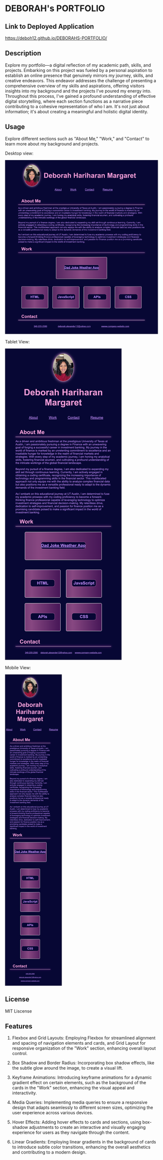 # DEBORAH's PORTFOLIO

## Link to Deployed Application

https://deboh12.github.io/DEBORAHS-PORTFOLIO/

## Description

Explore my portfolio—a digital reflection of my academic path, skills, and projects. Embarking on this project was fueled by a personal aspiration to establish an online presence that genuinely mirrors my journey, skills, and creative endeavors. This endeavor addresses the challenge of presenting a comprehensive overview of my skills and aspirations, offering visitors insights into my background and the projects I've poured my energy into. Throughout this process, I've gained a profound understanding of effective digital storytelling, where each section functions as a narrative piece contributing to a cohesive representation of who I am. It's not just about information; it's about creating a meaningful and holistic digital identity.

## Usage

Explore different sections such as "About Me," "Work," and "Contact" to learn more about my background and projects.


Desktop view: 

![Alt text](<assets/_Users_deborahalexander_Desktop_DEBORAHS-PORTFOLIO_index.html (1).png>)


Tablet View: 

![Alt text](assets/_Users_deborahalexander_Desktop_DEBORAHS-PORTFOLIO_index.html.png)


Mobile View: 

![Alt text](<assets/_Users_deborahalexander_Desktop_DEBORAHS-PORTFOLIO_index.html (2).png>)


## License

MIT Liscense

## Features


1. Flexbox and Grid Layouts: Employing Flexbox for streamlined alignment and spacing of navigation elements and cards, and Grid Layout for responsive organization of the "Work" section, enhancing overall layout control.

2. Box Shadow and Border Radius: Incorporating box shadow effects, like the subtle glow around the image, to create a visual lift. 

3. Keyframe Animations: Introducing keyframe animations for a dynamic gradient effect on certain elements, such as the background of the cards in the "Work" section, enhancing the visual appeal and interactivity.

4. Media Queries: Implementing media queries to ensure a responsive design that adapts seamlessly to different screen sizes, optimizing the user experience across various devices.

5. Hover Effects: Adding hover effects to cards and sections, using box-shadow adjustments to create an interactive and visually engaging experience for users as they navigate through the content.

6. Linear Gradients: Employing linear gradients in the background of cards to introduce subtle color transitions, enhancing the overall aesthetics and contributing to a modern design.

